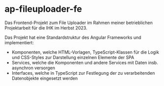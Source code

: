 # ap-fileuploader-fe
Das Frontend-Projekt zum File Uploader im Rahmen meiner betrieblichen Projektarbeit für die IHK im Herbst 2023.

Das Projekt hat eine Standardstruktur des Angular Frameworks und implementiert:
- Komponenten, welche HTML-Vorlagen, TypeScript-Klassen für die Logik und CSS-Styles zur Darstellung einzelnen Elemente der SPA
- Services, welche die Komponenten und andere Services mit Daten insb. asynchron versorgen
- Interfaces, welche in TypeScript zur Festlegung der zu verarbeitenden Datenobjekte eingesetzt werden
